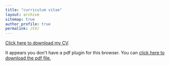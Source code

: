 ```yaml
---
title: "curriculum vitae"
layout: archive
sitemap: true
author_profile: true
permalink: /CV/
---
```


[Click here to download my CV](/assets/documents/trostel-cv.pdf).

<object data="/assets/documents/trostel-cv.pdf" type="application/pdf" width="100%" height="70px"> 
  <p>It appears you don't have a pdf plugin for this browser.
  You can <a href="/assets/documents/trostel-cv.pdf">click here to
  download the pdf file.</a></p>  
</object>

